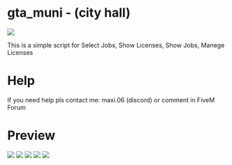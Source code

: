 # gta_muni - (city hall)

![](https://i.imgur.com/RFZcFCZ.jpeg)

This is a simple script for Select Jobs, Show Licenses, Show Jobs, Manege Licenses

# Help
If you need help pls contact me: maxi.06 (discord) or comment in FiveM Forum

# Preview

![](https://i.imgur.com/FkxmcQv.png)
![](https://i.imgur.com/HOr5va7.png)
![](https://i.imgur.com/4al9Pbv.png)
![](https://i.imgur.com/dWGYbzG.png)
![](https://i.imgur.com/Im7QXbn.png)
